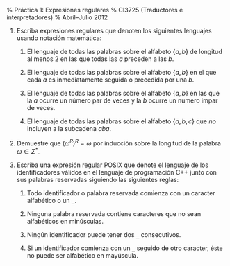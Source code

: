 % Práctica 1: Expresiones regulares
% CI3725 (Traductores e interpretadores)
% Abril–Julio 2012

1.  Escriba expresiones regulares que denoten los siguientes lenguajes usando notación matemática:

    1.  El lenguaje de todas las palabras sobre el alfabeto $\{a, b\}$ de longitud al menos 2 en las que todas las $a$ preceden a las $b$.

    2.  El lenguaje de todas las palabras sobre el alfabeto $\{a, b\}$ en el que cada $a$ es inmediatamente seguida o precedida por una $b$.

    3.  El lenguaje de todas las palabras sobre el alfabeto $\{a, b\}$ en las que la $a$ ocurre un número par de veces y la $b$ ocurre un numero impar de veces.

    4.  El lenguaje de todas las palabras sobre el alfabeto $\{a, b, c\}$ que *no* incluyen a la subcadena $aba$.

2.  Demuestre que $(\omega^{R})^{R} = \omega$ por inducción sobre la longitud de la palabra $\omega \in \Sigma^{*}$.

3.  Escriba una expresión regular POSIX que denote el lenguaje de los identificadores válidos en el lenguaje de programación C++ junto con sus palabras reservadas siguiendo las siguientes reglas:

    1.  Todo identificador o palabra reservada comienza con un caracter alfabético o un `_`.

    2.  Ninguna palabra reservada contiene caracteres que no sean alfabéticos en minúsculas.

    2.  Ningún identificador puede tener dos `_` consecutivos.

    3.  Si un identificador comienza con un `_` seguido de otro caracter, éste no puede ser alfabético en mayúscula.
